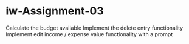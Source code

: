 # iw-Assignment-03
Calculate the budget available Implement the delete entry functionality Implement edit income / expense value functionality with a prompt
